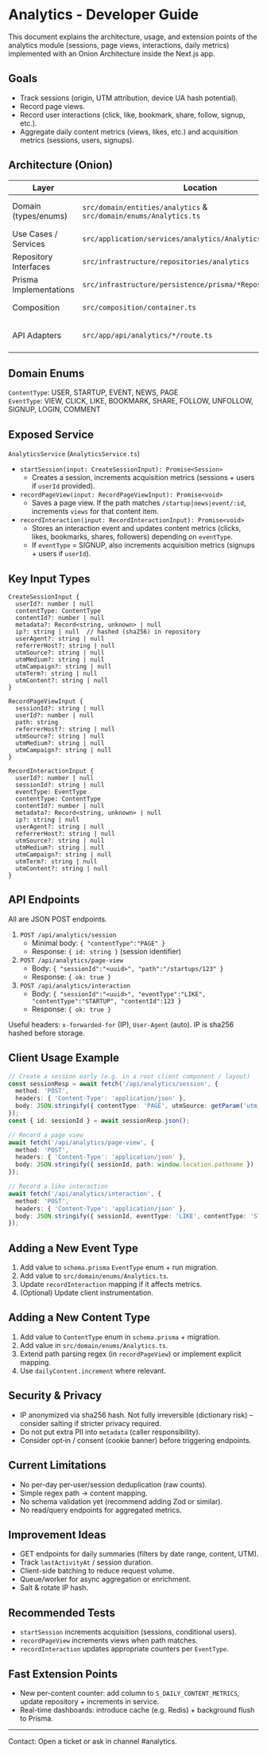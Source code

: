 # Analytics - Developer Guide

This document explains the architecture, usage, and extension points of the analytics module (sessions, page views, interactions, daily metrics) implemented with an Onion Architecture inside the Next.js app.

## Goals
- Track sessions (origin, UTM attribution, device UA hash potential).
- Record page views.
- Record user interactions (click, like, bookmark, share, follow, signup, etc.).
- Aggregate daily content metrics (views, likes, etc.) and acquisition metrics (sessions, users, signups).

## Architecture (Onion)
Layer | Location | Role
------|----------|-----
Domain (types/enums) | `src/domain/entities/analytics` & `src/domain/enums/Analytics.ts` | Pure business models (no infra coupling).
Use Cases / Services | `src/application/services/analytics/AnalyticsService.ts` | Orchestrates business logic.
Repository Interfaces | `src/infrastructure/repositories/analytics` | Persistence contracts.
Prisma Implementations | `src/infrastructure/persistence/prisma/*RepositoryPrisma.ts` | Concrete DB access.
Composition | `src/composition/container.ts` | Wires real implementations.
API Adapters | `src/app/api/analytics/*/route.ts` | Next.js routes calling the service.

## Domain Enums
`ContentType`: USER, STARTUP, EVENT, NEWS, PAGE  
`EventType`: VIEW, CLICK, LIKE, BOOKMARK, SHARE, FOLLOW, UNFOLLOW, SIGNUP, LOGIN, COMMENT

## Exposed Service
`AnalyticsService` (`AnalyticsService.ts`)
- `startSession(input: CreateSessionInput): Promise<Session>`
  - Creates a session, increments acquisition metrics (sessions + users if `userId` provided).
- `recordPageView(input: RecordPageViewInput): Promise<void>`
  - Saves a page view. If the path matches `/startup|news|event/:id`, increments `views` for that content item.
- `recordInteraction(input: RecordInteractionInput): Promise<void>`
  - Stores an interaction event and updates content metrics (clicks, likes, bookmarks, shares, followers) depending on `eventType`.
  - If `eventType` = SIGNUP, also increments acquisition metrics (signups + users if `userId`).

## Key Input Types
```
CreateSessionInput {
  userId?: number | null
  contentType: ContentType
  contentId?: number | null
  metadata?: Record<string, unknown> | null
  ip?: string | null  // hashed (sha256) in repository
  userAgent?: string | null
  referrerHost?: string | null
  utmSource?: string | null
  utmMedium?: string | null
  utmCampaign?: string | null
  utmTerm?: string | null
  utmContent?: string | null
}

RecordPageViewInput {
  sessionId?: string | null
  userId?: number | null
  path: string
  referrerHost?: string | null
  utmSource?: string | null
  utmMedium?: string | null
  utmCampaign?: string | null
}

RecordInteractionInput {
  userId?: number | null
  sessionId?: string | null
  eventType: EventType
  contentType: ContentType
  contentId?: number | null
  metadata?: Record<string, unknown> | null
  ip?: string | null
  userAgent?: string | null
  referrerHost?: string | null
  utmSource?: string | null
  utmMedium?: string | null
  utmCampaign?: string | null
  utmTerm?: string | null
  utmContent?: string | null
}
```

## API Endpoints
All are JSON POST endpoints.

1. `POST /api/analytics/session`
   - Minimal body: `{ "contentType":"PAGE" }`
   - Response: `{ id: string }` (session identifier)
2. `POST /api/analytics/page-view`
   - Body: `{ "sessionId":"<uuid>", "path":"/startups/123" }`
   - Response: `{ ok: true }`
3. `POST /api/analytics/interaction`
   - Body: `{ "sessionId":"<uuid>", "eventType":"LIKE", "contentType":"STARTUP", "contentId":123 }`
   - Response: `{ ok: true }`

Useful headers: `x-forwarded-for` (IP), `User-Agent` (auto). IP is sha256 hashed before storage.

## Client Usage Example
```ts
// Create a session early (e.g. in a root client component / layout)
const sessionResp = await fetch('/api/analytics/session', {
  method: 'POST',
  headers: { 'Content-Type': 'application/json' },
  body: JSON.stringify({ contentType: 'PAGE', utmSource: getParam('utm_source') })
});
const { id: sessionId } = await sessionResp.json();

// Record a page view
await fetch('/api/analytics/page-view', {
  method: 'POST',
  headers: { 'Content-Type': 'application/json' },
  body: JSON.stringify({ sessionId, path: window.location.pathname })
});

// Record a like interaction
await fetch('/api/analytics/interaction', {
  method: 'POST',
  headers: { 'Content-Type': 'application/json' },
  body: JSON.stringify({ sessionId, eventType: 'LIKE', contentType: 'STARTUP', contentId: 123 })
});
```

## Adding a New Event Type
1. Add value to `schema.prisma` `EventType` enum + run migration.
2. Add value to `src/domain/enums/Analytics.ts`.
3. Update `recordInteraction` mapping if it affects metrics.
4. (Optional) Update client instrumentation.

## Adding a New Content Type
1. Add value to `ContentType` enum in `schema.prisma` + migration.
2. Add value in `src/domain/enums/Analytics.ts`.
3. Extend path parsing regex (in `recordPageView`) or implement explicit mapping.
4. Use `dailyContent.increment` where relevant.

## Security & Privacy
- IP anonymized via sha256 hash. Not fully irreversible (dictionary risk) – consider salting if stricter privacy required.
- Do not put extra PII into `metadata` (caller responsibility).
- Consider opt‑in / consent (cookie banner) before triggering endpoints.

## Current Limitations
- No per-day per-user/session deduplication (raw counts).
- Simple regex path → content mapping.
- No schema validation yet (recommend adding Zod or similar).
- No read/query endpoints for aggregated metrics.

## Improvement Ideas
- GET endpoints for daily summaries (filters by date range, content, UTM).
- Track `lastActivityAt` / session duration.
- Client-side batching to reduce request volume.
- Queue/worker for async aggregation or enrichment.
- Salt & rotate IP hash.

## Recommended Tests
- `startSession` increments acquisition (sessions, conditional users).
- `recordPageView` increments views when path matches.
- `recordInteraction` updates appropriate counters per `EventType`.

## Fast Extension Points
- New per-content counter: add column to `S_DAILY_CONTENT_METRICS`, update repository + increments in service.
- Real-time dashboards: introduce cache (e.g. Redis) + background flush to Prisma.

---
Contact: Open a ticket or ask in channel #analytics.
